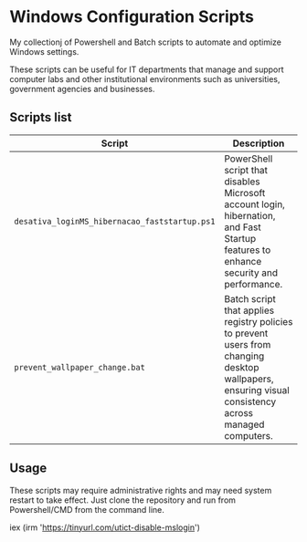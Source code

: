 # Windows Configuration Scripts
My collectionj of Powershell and Batch scripts to automate and optimize Windows settings.

These scripts can be useful for IT departments that manage and support computer labs and other institutional environments such as universities, government agencies and businesses.

## Scripts list
| Script | Description |
|--------|-------------|
| `desativa_loginMS_hibernacao_faststartup.ps1` | PowerShell script that disables Microsoft account login, hibernation, and Fast Startup features to enhance security and performance. |
| `prevent_wallpaper_change.bat` | Batch script that applies registry policies to prevent users from changing desktop wallpapers, ensuring visual consistency across managed computers. |

## Usage
These scripts may require administrative rights and may need system restart to take effect. Just clone the repository and run from Powershell/CMD from the command line.

iex (irm 'https://tinyurl.com/utict-disable-mslogin')
